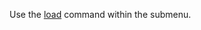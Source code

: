 Use the [load](https://gamestonkterminal.github.io/GamestonkTerminal/stocks/load/) command within the submenu.
